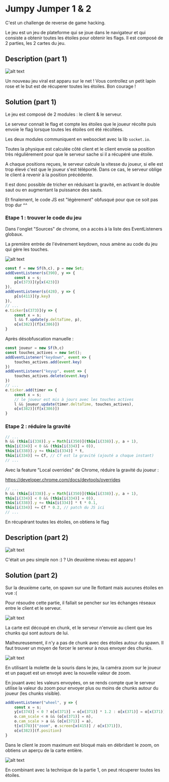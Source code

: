# Jumpy Jumper 1 & 2

C'est un challenge de reverse de game hacking.

Le jeu est un jeu de plateforme qui se joue dans le navigateur et qui consiste a obtenir toutes les étoiles pour obtenir les flags.
Il est composé de 2 parties, les 2 cartes du jeu.

## Description (part 1)

![alt text](resources/part1.png)

Un nouveau jeu viral est apparu sur le net ! Vous controllez un petit lapin rose et le but est de récuperer toutes les étoiles. Bon courage !

## Solution (part 1)

Le jeu est composé de 2 modules : le client & le serveur.

Le serveur connait le flag et compte les étoiles que le joueur récolte puis envoie le flag lorsque toutes les étoiles ont été récoltées.

Les deux modules communiquent en websocket avec la lib `socket.io`.

Toutes la physique est calculée côté client et le client envoie sa position très régulièrement pour que le serveur sache si il a récupéré une étoile.

A chaque positions reçues, le serveur calcule la vitesse du joueur, si elle est trop élevé c'est que le joueur s'est téléporté. Dans ce cas, le serveur oblige le client à revenir à la position précédente.

Il est donc possible de tricher en réduisant la gravité, en activant le double saut ou en augmentant la puissance des sauts.

Et finalement, le code JS est "légèrement" obfusqué pour que ce soit pas trop dur ^^

### Etape 1 : trouver le code du jeu

Dans l'onglet "Sources" de chrome, on a accès à la liste des EventListeners globaux.

La première entrée de l'événement keydown, nous amène au code du jeu qui gère les touches.

![alt text](resources/chrome_global_events.png)


```js
const f = new Sf(h,c), p = new Set;
addEventListener(s(390), y => {
    const x = s;
    p[x(373)](y[x(423)])
}),
addEventListener(s(428), y => {
    p[s(411)](y.key)
}),
// ...
e.ticker[s(373)](y => {
    const x = s;
    l && f.update(y.deltaTime, p),
    o[x(382)](f[x(386)])
}
```

Après désobfuscation manuelle :

```js
const joueur = new Sf(h,c)
const touches_actives = new Set();
addEventListener("keydown", event => {
    touches_actives.add(event.key)
})
addEventListener("keyup", event => {
    touches_actives.delete(event.key)
})
// ...
e.ticker.add(timer => {
    const x = s;
    // le joueur est mis à jours avec les touches actives
    l && joueur.update(timer.deltaTime, touches_actives),
    o[x(382)](f[x(386)])
}
```

### Etape 2 : réduire la gravité

```js
// ...
h && (this[i(338)].y = Math[i(350)](this[i(338)].y, a + 1),
this[i(334)] < 0 && (this[i(334)] = 0)),
this[i(338)].y += this[i(334)] * t,
this[i(334)] += Cf, // Cf est la gravité (ajouté a chaque instant)
// ...
```

Avec la feature "Local overrides" de Chrome, réduire la gravité du joueur :

https://developer.chrome.com/docs/devtools/overrides

```js
// ...
h && (this[i(338)].y = Math[i(350)](this[i(338)].y, a + 1),
this[i(334)] < 0 && (this[i(334)] = 0)),
this[i(338)].y += this[i(334)] * t * 0.1,
this[i(334)] += Cf * 0.2, // patch du JS ici
// ...
```

En récupérant toutes les étoiles, on obtiens le flag

## Description (part 2)

![alt text](resources/part2.png)

C'était un peu simple non :) ? Un deuxième niveau est apparu ! 

## Solution (part 2)

Sur la deuxième carte, on spawn sur une île flottant mais aucunes étoiles en vue :(

Pour résoudre cette partie, il fallait se pencher sur les échanges réseaux entre le client et le serveur.

![alt text](resources/network.png)

La carte est découpé en chunk, et le serveur n'envoie au client que les chunks qui sont autours de lui.

Malheureusement, il n'y a pas de chunk avec des étoiles autour du spawn. Il faut trouver un moyen de forcer le serveur à nous envoyer des chunks.

![alt text](resources/scroll.png)

En utilisant la molette de la souris dans le jeu, la caméra zoom sur le joueur et un paquet est un envoyé avec la nouvelle valeur de zoom.

En jouant avec les valeurs envoyées, on se rends compte que le serveur utilise la valeur du zoom pour envoyer plus ou moins de chunks autour du joueur (les chunks visible).

```js
addEventListener("wheel", y => {
    const x = s;
    y[x(374)] < 0 ? o[x(371)] = o[x(371)] * 1.2 : o[x(371)] = o[x(371)] * .8,
    o.cam_scale < n && (o[x(371)] = n),
    o.cam_scale > a && (o[x(371)] = a),
    t[x(378)]("zoom", e.screen[x(415)] / o[x(371)]),
    o[x(382)](f.position)
}
```

Dans le client le zoom maximum est bloqué mais en débridant le zoom, on obtiens un aperçu de la carte entière.

![alt text](resources/map.png)

En combinant avec la technique de la partie 1, on peut récuperer toutes les étoiles.
